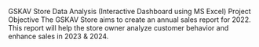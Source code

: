 GSKAV Store Data Analysis (Interactive Dashboard using MS Excel)
Project Objective
The GSKAV Store aims to create an annual sales report for 2022. This report will help the store owner analyze customer behavior and enhance sales in 2023 & 2024.
